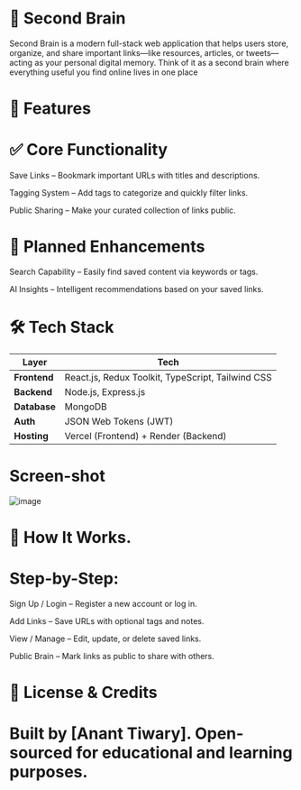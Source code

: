 # 🧠 Second Brain
Second Brain is a modern full-stack web application that helps users store, organize, and share important links—like resources, articles, or tweets—acting as your personal digital memory. Think of it as a second brain where everything useful you find online lives in one place


# 🚀 Features
# ✅ Core Functionality
Save Links – Bookmark important URLs with titles and descriptions.

Tagging System – Add tags to categorize and quickly filter links.

Public Sharing – Make your curated collection of links public.

# 🔮 Planned Enhancements

Search Capability – Easily find saved content via keywords or tags.

AI Insights – Intelligent recommendations based on your saved links.


# 🛠️ Tech Stack

| Layer        | Tech                                              |
| ------------ | ------------------------------------------------- |
| **Frontend** | React.js, Redux Toolkit, TypeScript, Tailwind CSS |
| **Backend**  | Node.js, Express.js                               |
| **Database** | MongoDB                                           |
| **Auth**     | JSON Web Tokens (JWT)                             |
| **Hosting**  | Vercel (Frontend) + Render (Backend)              |

# Screen-shot
![image](https://github.com/user-attachments/assets/710e6502-7116-4d43-91af-35ce35578318)



# 🧪 How It Works.

# Step-by-Step:

Sign Up / Login – Register a new account or log in.

Add Links – Save URLs with optional tags and notes.

View / Manage – Edit, update, or delete saved links.

Public Brain – Mark links as public to share with others.


# 🧠 License & Credits

# Built by [Anant Tiwary]. Open-sourced for educational and learning purposes.



